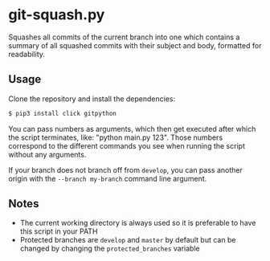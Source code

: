 # git-squash.py

Squashes all commits of the current branch into one which contains a summary of all squashed commits with their subject and body, formatted for readability.

## Usage

Clone the repository and install the dependencies:

```bash
$ pip3 install click gitpython
```

You can pass numbers as arguments, which then get executed after which the script terminates, like: "python main.py 123".
Those numbers correspond to the different commands you see when running the script without any arguments.

If your branch does not branch off from `develop`, you can pass another origin with the `--branch my-branch` command line argument.

## Notes

* The current working directory is always used so it is preferable to have this script in your PATH
* Protected branches are `develop` and `master` by default but can be changed by changing the `protected_branches` variable
